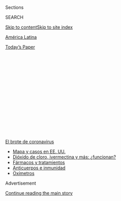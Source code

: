 <div id="app">

<div>

<div>

<div>

<div class="NYTAppHideMasthead css-1q2w90k e1suatyy0">

<div class="section css-ui9rw0 e1suatyy2">

<div class="css-eph4ug er09x8g0">

<div class="css-6n7j50">

</div>

<span class="css-1dv1kvn">Sections</span>

<div class="css-10488qs">

<span class="css-1dv1kvn">SEARCH</span>

</div>

[Skip to content](#site-content)[Skip to site index](#site-index)

</div>

<div id="masthead-section-label" class="css-1wr3we4 eaxe0e00">

[América
Latina](https://www.nytimes3xbfgragh.onion/es/section/america-latina)

</div>

<div class="css-10698na e1huz5gh0">

</div>

</div>

<div id="masthead-bar-one" class="section hasLinks css-15hmgas e1csuq9d3">

<div class="css-uqyvli e1csuq9d0">

</div>

<div class="css-1uqjmks e1csuq9d1">

</div>

<div class="css-9e9ivx">

[](https://myaccount.nytimes3xbfgragh.onion/auth/login?response_type=cookie&client_id=vi)

</div>

<div class="css-1bvtpon e1csuq9d2">

[Today’s
Paper](https://www.nytimes3xbfgragh.onion/section/todayspaper)

</div>

</div>

</div>

</div>

<div data-aria-hidden="false">

<div id="site-content" data-role="main">

<div>

<div class="css-1aor85t" style="opacity:0.000000001;z-index:-1;visibility:hidden">

<div class="css-1hqnpie">

<div class="css-epjblv">

<span class="css-17xtcya">[América
Latina](/es/section/america-latina)</span><span class="css-x15j1o">|</span><span class="css-fwqvlz">América
Latina se enfrenta a un retroceso de la democracia durante la
pandemia</span>

</div>

<div class="css-k008qs">

<div class="css-1iwv8en">

<span class="css-18z7m18"></span>

<div>

</div>

</div>

<span class="css-1n6z4y">https://nyti.ms/30WaGFv</span>

<div class="css-1705lsu">

<div class="css-4xjgmj">

<div class="css-4skfbu" data-role="toolbar" data-aria-label="Social Media Share buttons, Save button, and Comments Panel with current comment count" data-testid="share-tools">

  - 
  - 
  - 
  - 
    
    <div class="css-6n7j50">
    
    </div>

  - 
  - 

</div>

</div>

</div>

</div>

</div>

</div>

<div id="NYT_TOP_BANNER_REGION" class="css-13pd83m">

<div>

<div id="styln-prism-menu-1594831588949" class="section interactive-content interactive-size-medium css-1edisqu">

<div class="css-17ih8de interactive-body">

<div id="scroll-container" class="css-1gj85ro">

[<span class="styln-title-wrap"><span class="css-1pje3qr">El brote
de</span><span class="css-1pje3qr">
coronavirus</span></span>](https://www.nytimes3xbfgragh.onion/es/spotlight/coronavirus?action=click&pgtype=Article&state=default&region=TOP_BANNER&context=storylines_menu)

  - [Mapa y casos en EE.
    UU.](https://www.nytimes3xbfgragh.onion/es/interactive/2020/espanol/mundo/coronavirus-en-estados-unidos.html?action=click&pgtype=Article&state=default&region=TOP_BANNER&context=storylines_menu)
  - [Dióxido de cloro, ivermectina y más:
    ¿funcionan?](https://www.nytimes3xbfgragh.onion/es/2020/07/23/espanol/america-latina/bolivia-cloro-coronavirus-ivermectina.html?action=click&pgtype=Article&state=default&region=TOP_BANNER&context=storylines_menu)
  - [Fármacos y
    tratamientos](https://www.nytimes3xbfgragh.onion/es/interactive/2020/science/coronavirus-tratamientos-curas.html?action=click&pgtype=Article&state=default&region=TOP_BANNER&context=storylines_menu)
  - [Anticuerpos e
    inmunidad](https://www.nytimes3xbfgragh.onion/es/2020/07/28/espanol/ciencia-y-tecnologia/anticuerpos-coronavirus-inmunidad.html?action=click&pgtype=Article&state=default&region=TOP_BANNER&context=storylines_menu)
  - [Oxímetros](https://www.nytimes3xbfgragh.onion/es/2020/04/29/espanol/estilos-de-vida/oximetro-para-que-sirve.html?action=click&pgtype=Article&state=default&region=TOP_BANNER&context=storylines_menu)

</div>

</div>

</div>

</div>

</div>

<div id="top-wrapper" class="css-1sy8kpn">

<div id="top-slug" class="css-l9onyx">

Advertisement

</div>

[Continue reading the main
story](#after-top)

<div class="ad top-wrapper" style="text-align:center;height:100%;display:block;min-height:250px">

<div id="top" class="place-ad" data-position="top" data-size-key="top">

</div>

</div>

<div id="after-top">

</div>

</div>

<div>

<div id="sponsor-wrapper" class="css-1hyfx7x">

<div id="sponsor-slug" class="css-19vbshk">

Supported by

</div>

[Continue reading the main
story](#after-sponsor)

<div id="sponsor" class="ad sponsor-wrapper" style="text-align:center;height:100%;display:block">

</div>

<div id="after-sponsor">

</div>

</div>

<div class="css-186x18t">

</div>

<div class="css-1vkm6nb ehdk2mb0">

# América Latina se enfrenta a un retroceso de la democracia durante la pandemia

</div>

El coronavirus está perjudicando los sistemas de salud y las economías
de la región. También amenaza sus frágiles libertades políticas.

<div class="css-79elbk" data-testid="photoviewer-wrapper">

<div class="css-z3e15g" data-testid="photoviewer-wrapper-hidden">

</div>

<div class="css-1a48zt4 ehw59r15" data-testid="photoviewer-children">

![<span class="css-16f3y1r e13ogyst0" data-aria-hidden="true">Un mural
en el centro de Caracas muestra a los exlíderes Hugo Chávez y Simón
Bolívar junto al presidente Nicolás Maduro. Maduro ha reprimido la
disidencia durante la
pandemia.</span><span class="css-cnj6d5 e1z0qqy90" itemprop="copyrightHolder"><span class="css-1ly73wi e1tej78p0">Credit...</span><span><span>Adriana
Loureiro Fernandez para The New York
Times</span></span></span>](https://static01.graylady3jvrrxbe.onion/images/2020/07/16/world/29LatAm-Democracy-Es-00/00latam-top-articleLarge.jpg?quality=75&auto=webp&disable=upscale)

</div>

</div>

<div class="css-18e8msd">

<div class="css-vp77d3 epjyd6m0">

<div class="css-1baulvz">

Por <span class="css-1baulvz last-byline" itemprop="name">Anatoly
Kurmanaev</span>

</div>

</div>

  - 
    
    <div class="css-ld3wwf e16638kd2">
    
    29 de julio de
    2020
    
    </div>

  - 
    
    <div class="css-4xjgmj">
    
    <div class="css-d8bdto" data-role="toolbar" data-aria-label="Social Media Share buttons, Save button, and Comments Panel with current comment count" data-testid="share-tools">
    
      - 
      - 
      - 
      - 
        
        <div class="css-6n7j50">
        
        </div>
    
      - 
      - 
    
    </div>
    
    </div>

</div>

<div class="css-mdjrty">

[Read in
English](https://www.nytimes3xbfgragh.onion/2020/07/29/world/americas/latin-america-democracy-pandemic.html "Read in English")

</div>

</div>

<div class="section meteredContent css-1r7ky0e" name="articleBody" itemprop="articleBody">

<div class="css-1fanzo5 StoryBodyCompanionColumn">

<div class="css-53u6y8">

[Regístrate para recibir nuestro
boletín](https://www.nytimes3xbfgragh.onion/newsletters/el-times) con
lo mejor de The New York Times.

-----

CARACAS— Elecciones pospuestas. Tribunales marginados. Persecución a los
opositores.

A medida que la pandemia de coronavirus arrasa América Latina y el
Caribe, al cobrar la vida de más de 180.000 personas y destruir el medio
de sustento de decenas de millones en la región, también socava las
normas democráticas que ya se encontraban bajo presión.

Desde el centro-derecha hasta la extrema izquierda, los líderes han
usado la crisis como excusa para extender sus mandatos, debilitar la
vigilancia a las acciones gubernamentales y acallar a los críticos,
medidas que bajo otras circunstancias serían descritas como autoritarias
y antidemocráticas pero que ahora se presentan como acciones salvadoras,
necesarias para detener la propagación de la enfermedad.

</div>

</div>

<div>

</div>

<div class="css-1fanzo5 StoryBodyCompanionColumn">

<div class="css-53u6y8">

El debilitamiento gradual de las normas democráticas durante una crisis
económica y la catástrofe de salud pública podrían dejar a América
Latina condenada a un crecimiento más lento y un aumento de la
corrupción y los abusos contra los derechos humanos, advirtieron los
expertos. Esto es particularmente cierto en los lugares donde los
derechos políticos y la rendición de cuentas ya estaban en un declive
precipitado.

</div>

</div>

<div class="css-1fanzo5 StoryBodyCompanionColumn">

<div class="css-53u6y8">

“No es un asunto de izquierda o de derecha, es una disminución de la
democracia en general en toda la región”, dijo Alessandra Pinna,
investigadora para América Latina en Freedom House, una organización con
sede en Washington que monitorea las libertades políticas globales.

Actualmente hay cinco países en América Latina y el Caribe con historias
democráticas recientes —Venezuela, Nicaragua, Guyana, Bolivia y Haití—
donde los gobiernos no fueron electos en elecciones libres y justas o
han extendido su mandato. Es la mayor cantidad desde finales de los años
ochenta, cuando la Guerra Fría se encaminaba a su final y varios países
que se encontraban inmersos en guerras civiles o bajo dictaduras
militares hicieron transiciones hacia la paz y la democracia.

</div>

</div>

<div class="css-79elbk" data-testid="photoviewer-wrapper">

<div class="css-z3e15g" data-testid="photoviewer-wrapper-hidden">

</div>

<div class="css-1a48zt4 ehw59r15" data-testid="photoviewer-children">

![<span class="css-16f3y1r e13ogyst0" data-aria-hidden="true">Los
partidarios del ex presidente Evo Morales se enfrentaron con el nuevo
gobierno interino de Jeanine
Añez.</span><span class="css-cnj6d5 e1z0qqy90" itemprop="copyrightHolder"><span class="css-1ly73wi e1tej78p0">Credit...</span><span>Federico
Rios para The New York
Times</span></span>](https://static01.graylady3jvrrxbe.onion/images/2020/07/16/world/29LatAm-Democracy-Es-01/merlin_164809362_1399db40-307c-4b40-a421-c071e0f7a183-articleLarge.jpg?quality=75&auto=webp&disable=upscale)

</div>

</div>

<div class="css-1fanzo5 StoryBodyCompanionColumn">

<div class="css-53u6y8">

La mayoría de estos líderes ya manipulaban las reglas democráticas para
permanecer en el poder antes de la pandemia, pero aprovecharon las
condiciones de emergencia creadas por la propagación del virus para
fortalecer su posición.

El presidente de Venezuela, Nicolás Maduro, detuvo o allanó las casas de
decenas de periodistas, activistas sociales y líderes de la oposición
que han cuestionado las dudosas cifras del gobierno sobre el
coronavirus.

</div>

</div>

<div class="css-1fanzo5 StoryBodyCompanionColumn">

<div class="css-53u6y8">

En Nicaragua, el presidente Daniel Ortega liberó a miles de presos
debido a la amenaza que representa el virus, pero [ha mantenido tras las
rejas](https://www.barrons.com/news/nicaragua-excludes-political-prisoners-from-mass-release-01586430304)
a los presos políticos, mientras que en Guyana, un bloqueo impidió las
protestas contra el intento del gobierno de mantenerse en el poder a
pesar de haber perdido una elección.

En Bolivia, el gobierno interino ha usado la pandemia para posponer las
elecciones, ha recurrido a la ayuda de emergencia para apuntalar su
campaña electoral y ha amenazado con prohibir que el principal candidato
de oposición postule.

Y en las islas de San Cristóbal y Nieves, el gobierno impuso en junio
una cuarentena estricta a sus 50.000 habitantes, durante la campaña para
las elecciones generales, lo que obstaculizó los esfuerzos de la
oposición para llegar a los votantes y al mismo tiempo evitó que los
observadores electorales internacionales viajaran al país.

Fue la primera vez en la historia reciente que a la Organización de
Estados Americanos, un grupo regional que promueve la democracia, se le
retiró la invitación de observar las
elecciones.

</div>

</div>

<div class="css-79elbk" data-testid="photoviewer-wrapper">

<div class="css-z3e15g" data-testid="photoviewer-wrapper-hidden">

</div>

<div class="css-1a48zt4 ehw59r15" data-testid="photoviewer-children">

<div class="css-1xdhyk6 erfvjey0">

<span class="css-1ly73wi e1tej78p0">Image</span>

<div class="css-zjzyr8">

<div data-testid="lazyimage-container" style="height:257.77777777777777px">

</div>

</div>

</div>

<span class="css-16f3y1r e13ogyst0" data-aria-hidden="true">El gobierno
de Añez ha pospuesto las elecciones en Bolivia debido a la
pandemia.</span><span class="css-cnj6d5 e1z0qqy90" itemprop="copyrightHolder"><span class="css-1ly73wi e1tej78p0">Credit...</span><span>Federico
Rios para The New York Times</span></span>

</div>

</div>

<div class="css-1fanzo5 StoryBodyCompanionColumn">

<div class="css-53u6y8">

Aunque la pérdida de la confianza pública en América Latina no es
reciente, la erosión de las normas democráticas durante la pandemia
llegó en un momento en que el crecimiento económico y el progreso
social de la región ya se estaban desmoronando, lo que ha dejado mucha
incertidumbre en torno a la capacidad de los líderes democráticos para
resolver problemas arraigados, como la desigualdad, el crimen y la
corrupción.

En 2018, solo uno de cada cuatro latinoamericanos decía estar satisfecho
con la democracia, el número más bajo desde que Latinobarómetro, una
encuestadora regional, comenzó a hacer esa pregunta hace 25 años.

</div>

</div>

<div class="css-1fanzo5 StoryBodyCompanionColumn">

<div class="css-53u6y8">

El descontento con el sistema político llevó en años recientes a una ola
de victorias populistas entre las que se cuentan las de Jair Bolsonaro,
quien se encuentra en la extrema derecha, y Andrés Manuel López Obrador,
de México, posicionado hacia la izquierda. También condujo a protestas
callejeras masivas en varios países latinoamericanos el año pasado.

En este tiempo de convulsión política, la pandemia ha sumido a la región
en la recesión más profunda de su historia, lo que ha exacerbado las
debilidades en los sistemas de bienestar y salud y puesto en evidencia
los muchos modos en que los líderes son incapaces de satisfacer las
demandas de la población.

“Todas las cosas que ya los latinoamericanos estaban pidiendo —más
igualdad, mejores servicios— han empeorado dramáticamente con la
pandemia” dijo Cynthia Arnson, directora de programa para Latinoamérica
del Centro Wilson, un centro de análisis en Washington. “El sufrimiento
económico es dramático y pone una tensión adicional en instituciones de
por sí
débiles”.

</div>

</div>

<div class="css-79elbk" data-testid="photoviewer-wrapper">

<div class="css-z3e15g" data-testid="photoviewer-wrapper-hidden">

</div>

<div class="css-1a48zt4 ehw59r15" data-testid="photoviewer-children">

<div class="css-1xdhyk6 erfvjey0">

<span class="css-1ly73wi e1tej78p0">Image</span>

<div class="css-zjzyr8">

<div data-testid="lazyimage-container" style="height:257.77777777777777px">

</div>

</div>

</div>

<span class="css-16f3y1r e13ogyst0" data-aria-hidden="true">Venta de
mascarillas en las afueras de Ciudad de Guatemala. La pandemia ha
arrasado la región, dejando más de 180.000
muertos.</span><span class="css-cnj6d5 e1z0qqy90" itemprop="copyrightHolder"><span class="css-1ly73wi e1tej78p0">Credit...</span><span>Daniele
Volpe para The New York Times</span></span>

</div>

</div>

<div class="css-1fanzo5 StoryBodyCompanionColumn">

<div class="css-53u6y8">

Los sistemas de salud de la región, en dificultades, también se han
visto perjudicados. Latinoamérica se ha convertido en una zona crítica
del virus a nivel global y Brasil, México y Perú se encuentran entre los
10 países con más cantidad de fallecimientos en el mundo. De acuerdo con
las Naciones Unidas, se espera que unos 16 millones de latinoamericanos
caerán a la extrema pobreza este año, un revés a todos los avances de la
región en este siglo.

Además de estos desafíos, la democracia en América Latina también ha
perdido el apoyo de Estados Unidos, que después del fin de la Guerra
Fría había desempeñado un papel importante en la promoción de la
democracia y financió programas de buen gobierno y denunció abusos
autoritarios.

Con el presidente Donald Trump, Estados Unidos se ha enfocado
principalmente en una política exterior regional destinada a oponerse a
los autócratas izquierdistas de Venezuela y Cuba, y en reducir la
inmigración al condicionar la ayuda a los países centroamericanos,
algunos de los más pobres de la región, a la cooperación en materia
migratoria.

</div>

</div>

<div class="css-1fanzo5 StoryBodyCompanionColumn">

<div class="css-53u6y8">

El gobierno de Trump también se abstuvo de emitir declaraciones cuando
Nayib Bukele, el [presidente de El
Salvador,](https://www.nytimes3xbfgragh.onion/es/2020/05/06/espanol/america-latina/bukele-el-salvador-virus.html)
ignoró los fallos de la Corte Suprema y usó al ejército para implementar
medidas enérgicas en contra de los infractores de la cuarentena
establecida durante la pandemia.

El apoyo estadounidense a las iniciativas a favor de la democracia en
América Latina se redujo a casi la mitad el año pasado, a 326 millones
de dólares, según cifras preliminares compiladas por la Agencia de los
Estados Unidos para el Desarrollo Internacional (USAID por su sigla en
inglés).

“En los últimos años, no solo hemos abandonado nuestro papel como fuerza
democratizadora en América Latina y en el mundo sino que hemos promovido
fuerzas negativas”, dijo Orlando Pérez, politólogo de la Universidad del
Norte de Texas. “Nuestra política ahora es: ‘Están solos, Estados Unidos
es
primero’”.

</div>

</div>

<div class="css-79elbk" data-testid="photoviewer-wrapper">

<div class="css-z3e15g" data-testid="photoviewer-wrapper-hidden">

</div>

<div class="css-1a48zt4 ehw59r15" data-testid="photoviewer-children">

<div class="css-1xdhyk6 erfvjey0">

<span class="css-1ly73wi e1tej78p0">Image</span>

<div class="css-zjzyr8">

<div data-testid="lazyimage-container" style="height:257.77777777777777px">

</div>

</div>

</div>

<span class="css-16f3y1r e13ogyst0" data-aria-hidden="true">Los
partidarios del presidente David Granger de Guyana celebraron después de
la elección en marzo. Granger perdió pero se negó a
renunciar.</span><span class="css-cnj6d5 e1z0qqy90" itemprop="copyrightHolder"><span class="css-1ly73wi e1tej78p0">Credit...</span><span>Adriana
Loureiro Fernandez para The New York Times</span></span>

</div>

</div>

<div class="css-1fanzo5 StoryBodyCompanionColumn">

<div class="css-53u6y8">

En los pocos bastiones democráticos en América Latina, como Uruguay y
Costa Rica, los líderes respondieron a la pandemia con eficiencia y
transparencia, lo que aumentó la confianza de la gente en el gobierno.
En República Dominicana y Surinam, los presidentes en funciones
recientemente se retiraron del poder después de perder las elecciones,
que se celebraron a pesar de la pandemia.

En muchos casos, los jueces y otros funcionarios públicos han resistido
a los ataques contra instituciones democráticas durante la pandemia,
dijo Javier Corrales, profesor de estudios latinoamericanos en el
Amherst College de Massachusetts. “Los defensores de la democracia
liberal en América Latina no han sido derrotados”, dijo Corrales. “Los
aspirantes a autócratas no tienen el camino libre”.

Sin embargo, en la mayoría de las naciones latinoamericanas, el
coronavirus aceleró el declive democrático ya existente al dejar en
evidencia la debilidad y la corrupción de los gobiernos ante la
catástrofe.

</div>

</div>

<div class="css-1fanzo5 StoryBodyCompanionColumn">

<div class="css-53u6y8">

“Al enfrentarse a una amenaza existencial, los países que aún no tenían
sistemas democráticos profundos recurren a tácticas que ayudan a los
líderes a consolidar su poder’‘, dijo John Polga-Hacimovich, politólogo
de la Academia Naval Estadounidense en Maryland.

Las tensiones políticas que aquejan a la región durante la pandemia
podrían ser solo el comienzo de una ola más prolongada de disturbios y
autoritarismo, dijo Thomas Carothers, miembro de la Fundación Carnegie
para la Paz Internacional. “Va a arrastrar a la región a un peor
desempeño económico”, dijo. “También significa un peor trato a los
seres humanos, su dignidad y sus derechos”.

</div>

</div>

<div>

</div>

<div class="css-1fanzo5 StoryBodyCompanionColumn">

<div class="css-53u6y8">

-----

</div>

</div>

</div>

<div>

</div>

<div>

</div>

<div>

</div>

<div>

<div id="bottom-wrapper" class="css-1ede5it">

<div id="bottom-slug" class="css-l9onyx">

Advertisement

</div>

[Continue reading the main
story](#after-bottom)

<div id="bottom" class="ad bottom-wrapper" style="text-align:center;height:100%;display:block;min-height:90px">

</div>

<div id="after-bottom">

</div>

</div>

</div>

</div>

</div>

## Site Index

<div>

</div>

## Site Information Navigation

  - [© <span>2020</span> <span>The New York Times
    Company</span>](https://help.nytimes3xbfgragh.onion/hc/en-us/articles/115014792127-Copyright-notice)

<!-- end list -->

  - [NYTCo](https://www.nytco.com/)
  - [Contact
    Us](https://help.nytimes3xbfgragh.onion/hc/en-us/articles/115015385887-Contact-Us)
  - [Work with us](https://www.nytco.com/careers/)
  - [Advertise](https://nytmediakit.com/)
  - [T Brand Studio](http://www.tbrandstudio.com/)
  - [Your Ad
    Choices](https://www.nytimes3xbfgragh.onion/privacy/cookie-policy#how-do-i-manage-trackers)
  - [Privacy](https://www.nytimes3xbfgragh.onion/privacy)
  - [Terms of
    Service](https://help.nytimes3xbfgragh.onion/hc/en-us/articles/115014893428-Terms-of-service)
  - [Terms of
    Sale](https://help.nytimes3xbfgragh.onion/hc/en-us/articles/115014893968-Terms-of-sale)
  - [Site
    Map](https://spiderbites.nytimes3xbfgragh.onion)
  - [Help](https://help.nytimes3xbfgragh.onion/hc/en-us)
  - [Subscriptions](https://www.nytimes3xbfgragh.onion/subscription?campaignId=37WXW)

</div>

</div>

</div>

</div>
